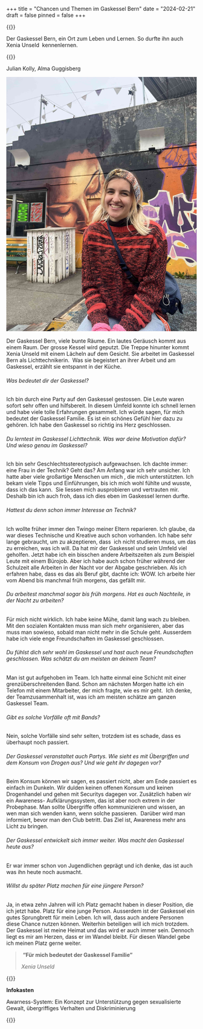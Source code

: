 +++
title = "Chancen und Themen im Gaskessel Bern"
date = "2024-02-21"
draft = false
pinned = false
+++


{{<lead>}}

Der Gaskessel Bern, ein Ort zum Leben und Lernen. So durfte ihn auch Xenia Unseld  kennenlernen. 

{{</lead>}}

Julian Kolly, Alma Guggisberg

![Xenia Unseld vor ihren Lieblings Graffiti auf dem Gaskessel Areal.](img_2751-min.jpg)

Der Gaskessel Bern, viele bunte Räume. Ein lautes Geräusch kommt aus einem Raum. Der grosse Kessel wird geputzt. Die Treppe hinunter kommt Xenia Unseld mit einem Lächeln auf dem Gesicht. Sie arbeitet im Gaskessel Bern als Lichttechnikerin.  Was sie begeistert an ihrer Arbeit und am Gaskessel, erzählt sie entspannt in der Küche.

###### Was bedeutet dir der Gaskessel? 

Ich bin durch eine Party auf den Gaskessel gestossen. Die Leute waren sofort sehr offen und hilfsbereit. In diesem Umfeld konnte ich schnell lernen und habe viele tolle Erfahrungen gesammelt. Ich würde sagen, für mich bedeutet der Gaskessel Familie. Es ist ein schönes Gefühl hier dazu zu gehören. Ich habe den Gaskessel so richtig ins Herz geschlossen. 

###### Du lerntest im Gaskessel Lichttechnik. Was war deine Motivation dafür? Und wieso genau im Gaskessel?

Ich bin sehr Geschlechtsstereotypisch aufgewachsen. Ich dachte immer: eine Frau in der Technik? Geht das? Am Anfang war ich sehr unsicher. Ich hatte aber viele großartige Menschen um mich , die mich unterstützten. Ich bekam viele Tipps und Einführungen, bis ich mich wohl fühlte und wusste, dass ich das kann.  Sie liessen mich ausprobieren und vertrauten mir. Deshalb bin ich auch froh, dass ich dies eben im Gaskessel lernen durfte. 





###### Hattest du denn schon immer Interesse an Technik? 

Ich wollte früher immer den Twingo meiner Eltern reparieren. Ich glaube, da war dieses Technische und Kreative auch schon vorhanden. Ich habe sehr lange gebraucht, um zu akzeptieren, dass  ich nicht studieren muss, um das zu erreichen, was ich will. Da hat mir der Gaskessel und sein Umfeld viel geholfen. Jetzt habe ich ein bisschen andere Arbeitszeiten als zum Beispiel Leute mit einem Bürojob. Aber ich habe auch schon früher während der Schulzeit alle Arbeiten in der Nacht vor der Abgabe geschrieben. Als ich erfahren habe, dass es das als Beruf gibt, dachte ich: WOW. Ich arbeite hier vom Abend bis manchmal früh morgens, das gefällt mir. 

###### Du arbeitest manchmal sogar bis früh morgens. Hat es auch Nachteile, in der Nacht zu arbeiten? 

Für mich nicht wirklich. Ich habe keine Mühe, damit lang wach zu bleiben. Mit den sozialen Kontakten muss man sich mehr organisieren, aber das muss man sowieso, sobald man nicht mehr in die Schule geht. Ausserdem habe ich viele enge Freundschaften im Gaskessel geschlossen.



###### Du fühlst dich sehr wohl im Gaskessel und hast auch neue Freundschaften geschlossen. Was schätzt du am meisten an deinem Team?

Man ist gut aufgehoben im Team. Ich hatte einmal eine Schicht mit einer grenzüberschreitenden Band. Schon am nächsten Morgen hatte ich ein Telefon mit einem Mitarbeiter, der mich fragte, wie es mir geht.  Ich denke, der Teamzusammenhalt ist, was ich am meisten schätze am ganzen Gaskessel Team.



###### Gibt es solche Vorfälle oft mit Bands? 

Nein, solche Vorfälle sind sehr selten, trotzdem ist es schade, dass es überhaupt noch passiert. 



###### Der Gaskessel veranstaltet auch Partys. Wie sieht es mit Übergriffen und dem Konsum von Drogen aus? Und wie geht ihr dagegen vor?

Beim Konsum können wir sagen, es passiert nicht, aber am Ende passiert es einfach im Dunkeln. Wir dulden keinen offenen Konsum und keinen Drogenhandel und gehen mit Securitys dagegen vor. Zusätzlich haben wir ein Awareness- Aufklärungssystem, das ist aber noch extrem in der Probephase. Man sollte Übergriffe offen kommunizieren und wissen, an wen man sich wenden kann, wenn solche passieren.  Darüber wird man informiert, bevor man den Club betritt. Das Ziel ist, Awareness mehr ans Licht zu bringen.



###### Der Gaskessel entwickelt sich immer weiter. Was macht den Gaskessel heute aus?

Er war immer schon von Jugendlichen geprägt und ich denke, das ist auch was ihn heute noch ausmacht. 

###### Willst du später Platz machen für eine jüngere Person?

Ja, in etwa zehn Jahren will ich Platz gemacht haben in dieser Position, die ich jetzt habe. Platz für eine junge Person. Ausserdem ist der Gaskessel ein gutes Sprungbrett für mein Leben. Ich will, dass auch andere Personen diese Chance nutzen können. Weiterhin beteiligen will ich mich trotzdem. Der Gaskessel ist meine Heimat und das wird er auch immer sein. Dennoch liegt es mir am Herzen, dass er im Wandel bleibt. Für diesen Wandel gebe ich meinen Platz gerne weiter.

>  **“Für mich bedeutet der Gaskessel Familie”**
>
> *Xenia Unseld*



{{<box>}}

**Infokasten**

Awarness-System: Ein Konzept zur Unterstützung gegen sexualisierte Gewalt, übergriffiges Verhalten und Diskriminierung

{{</box>}}